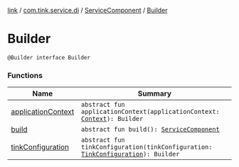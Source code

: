 [link](../../../index.md) / [com.tink.service.di](../../index.md) / [ServiceComponent](../index.md) / [Builder](./index.md)

# Builder

`@Builder interface Builder`

### Functions

| Name | Summary |
|---|---|
| [applicationContext](application-context.md) | `abstract fun applicationContext(applicationContext: `[`Context`](https://developer.android.com/reference/android/content/Context.html)`): Builder` |
| [build](build.md) | `abstract fun build(): `[`ServiceComponent`](../index.md) |
| [tinkConfiguration](tink-configuration.md) | `abstract fun tinkConfiguration(tinkConfiguration: `[`TinkConfiguration`](../../../com.tink.service.network/-tink-configuration/index.md)`): Builder` |

